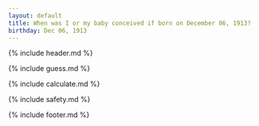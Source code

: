 ```yaml
---
layout: default
title: When was I or my baby conceived if born on December 06, 1913?
birthday: Dec 06, 1913
---
```


{% include header.md %}

{% include guess.md %}

{% include calculate.md %}

{% include safety.md %}

{% include footer.md %}



